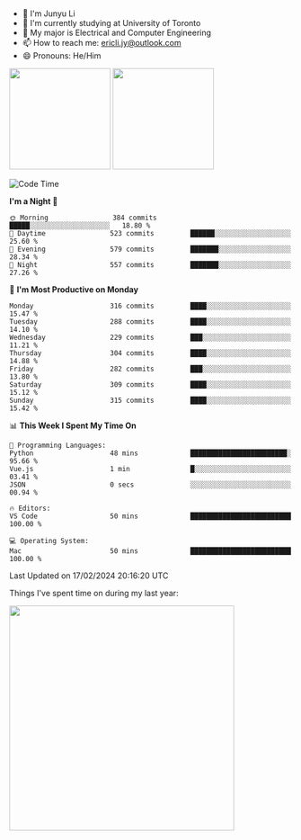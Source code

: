 ### 
- 👨 I'm Junyu Li
- 📖 I'm currently studying at University of Toronto
- 🌱 My major is Electrical and Computer Engineering
- 📫 How to reach me: ericli.jy@outlook.com
- 😄 Pronouns: He/Him

<p align="left">  
  <img height="180em" src="https://github-readme-stats-sigma-five-48.vercel.app/api?username=ericjyli&theme=tokyonight&show_icons=true&count_private=true&include_orgs=true" />
  <img height="180em" src="https://github-readme-stats-sigma-five-48.vercel.app/api/top-langs/?username=ericjyli&theme=tokyonight&count_private=true&include_orgs=true&include_orgs=true&layout=compact" />
</p>

<!--START_SECTION:waka-->
![Code Time](http://img.shields.io/badge/Code%20Time-410%20hrs%2051%20mins-blue)

**I'm a Night 🦉** 

```text
🌞 Morning                384 commits         █████░░░░░░░░░░░░░░░░░░░░   18.80 % 
🌆 Daytime                523 commits         ██████░░░░░░░░░░░░░░░░░░░   25.60 % 
🌃 Evening                579 commits         ███████░░░░░░░░░░░░░░░░░░   28.34 % 
🌙 Night                  557 commits         ███████░░░░░░░░░░░░░░░░░░   27.26 % 
```
📅 **I'm Most Productive on Monday** 

```text
Monday                   316 commits         ████░░░░░░░░░░░░░░░░░░░░░   15.47 % 
Tuesday                  288 commits         ████░░░░░░░░░░░░░░░░░░░░░   14.10 % 
Wednesday                229 commits         ███░░░░░░░░░░░░░░░░░░░░░░   11.21 % 
Thursday                 304 commits         ████░░░░░░░░░░░░░░░░░░░░░   14.88 % 
Friday                   282 commits         ███░░░░░░░░░░░░░░░░░░░░░░   13.80 % 
Saturday                 309 commits         ████░░░░░░░░░░░░░░░░░░░░░   15.12 % 
Sunday                   315 commits         ████░░░░░░░░░░░░░░░░░░░░░   15.42 % 
```


📊 **This Week I Spent My Time On** 

```text
💬 Programming Languages: 
Python                   48 mins             ████████████████████████░   95.66 % 
Vue.js                   1 min               █░░░░░░░░░░░░░░░░░░░░░░░░   03.41 % 
JSON                     0 secs              ░░░░░░░░░░░░░░░░░░░░░░░░░   00.94 % 

🔥 Editors: 
VS Code                  50 mins             █████████████████████████   100.00 % 

💻 Operating System: 
Mac                      50 mins             █████████████████████████   100.00 % 
```


 Last Updated on 17/02/2024 20:16:20 UTC
<!--END_SECTION:waka-->

<p> Things I've spent time on during my last year: </p>
<img height="400em" src="https://github-readme-stats-git-master-ericjyli.vercel.app/api/wakatime?username=ericjyli&layout=compact&theme=tokyonight" />

<!--
Here are some ideas to get you started:

- 🔭 I’m currently working on ...
- 🌱 I’m currently learning ...
- 👯 I’m looking to collaborate on ...
- 🤔 I’m looking for help with ...
- 💬 Ask me about ...
- 📫 How to reach me: ...
- 😄 Pronouns: ...
- ⚡ Fun fact: ...
-->
